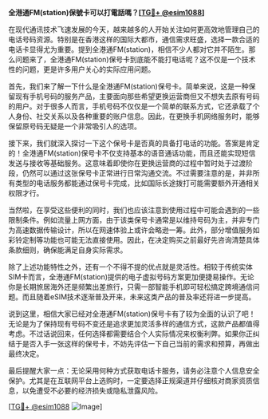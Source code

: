 **全港通FM(station)保號卡可以打電話嗎？[[TG💪+ @esim1088](https://t.me/s/esim1088)]**

在现代通讯技术飞速发展的今天，越来越多的人开始关注如何更高效地管理自己的电话号码资源。特别是在香港这样的国际大都市，通信需求旺盛，选择一款合适的电话卡显得尤为重要。提到全港通FM(station)，相信不少人都对它并不陌生。那么问题来了，全港通FM(station)保号卡到底能不能打电话呢？这不仅是一个技术性的问题，更是许多用户关心的实际应用问题。

首先，我们来了解一下什么是全港通FM(station)保号卡。简单来说，这是一种保留现有手机号码的服务产品，主要面向那些希望更换运营商但又不想失去原有号码的用户。对于很多人而言，手机号码不仅仅是一个简单的联系方式，它还承载了个人身份、社交关系以及各种重要的账户信息。因此，在更换手机网络服务时，能够保留原号码无疑是一个非常吸引人的选项。

接下来，我们就深入探讨一下这个保号卡是否真的具备打电话的功能。答案是肯定的！全港通FM(station)保号卡不仅支持基本的语音通话功能，而且还能实现短信发送与接收等基础服务。这意味着即使你在更换运营商的过程中暂时处于过渡阶段，仍然可以通过这张保号卡正常进行日常沟通交流。不过需要注意的是，并非所有类型的电话服务都能通过保号卡完成，比如国际长途拨打可能需要额外开通相关权限才行。

当然啦，在享受这些便利的同时，我们也应该注意到使用过程中可能会遇到的一些限制条件。例如流量上网方面，由于该类保号卡通常是以维持号码为主，并非专门为高速数据传输设计，所以在网速体验上或许会略逊一筹。此外，部分增值服务如彩铃定制等功能也可能无法直接使用。因此，在决定购买之前最好先咨询清楚具体条款细则，确保能满足自身实际需求。

除了上述功能特性之外，还有一个不得不提的优点就是灵活性。相较于传统实体SIM卡而言，全港通FM(station)提供的电子虚拟号码方案更加便捷易操作。无论你是长期旅居海外还是频繁出差旅行，只需一部智能手机即可轻松搞定跨境通信问题。而且随着eSIM技术逐渐普及开来，未来这类产品的普及率还将进一步提高。

说到这里，相信大家已经对全港通FM(station)保号卡有了较为全面的认识了吧！无论是为了保持现有号码不变还是追求更加灵活多样的通信方式，这款产品都值得考虑。不过话说回来，任何选择都需要结合个人实际情况来权衡利弊。如果你正纠结于是否入手一张这样的保号卡，不妨先评估一下自己当前的需求和预算，再做出最终决定。

最后提醒大家一点：无论采用何种方式获取电话卡服务，请务必注意个人信息安全保护。尤其是在互联网平台上选购时，一定要选择正规渠道并仔细核对商家资质信息，以免遭受不必要的经济损失或隐私泄露风险。

[[TG💪+ @esim1088](https://t.me/s/esim1088) ![Image](https://i.postimg.cc/4NQfJmqS/Snipaste-2025-05-13-00-14-12.png)]